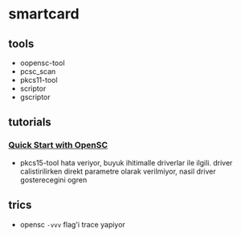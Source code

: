 # smartcard

## tools

- oopensc-tool
- pcsc_scan
- pkcs11-tool 
- scriptor
- gscriptor

## tutorials

### [Quick Start with OpenSC](https://github-wiki-see.page/m/OpenSC/OpenSC/wiki/Quick-Start-with-OpenSC)
- pkcs15-tool hata veriyor, buyuk ihitimalle driverlar ile ilgili. driver calistirilirken direkt parametre olarak verilmiyor, nasil driver gosterecegini ogren

## trics

- opensc `-vvv` flag'i trace yapiyor
